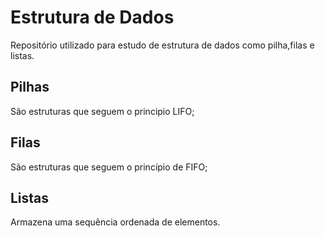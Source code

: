 
# Estrutura de Dados

Repositório utilizado para estudo de estrutura de dados como pilha,filas e listas.

## Pilhas

São estruturas que seguem o principio LIFO;

## Filas

São estruturas que seguem o princípio de FIFO; 

## Listas

Armazena uma sequência ordenada de elementos.